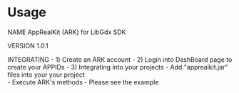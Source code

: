 Usage
=====
NAME
        AppRealKit (ARK) for LibGdx SDK

VERSION
        1.0.1

INTEGRATING
	- 1) Create an ARK account
	- 2) Login into DashBoard page to create your APPIDs
	- 3) Integrating into your projects
        	- Add "apprealkit.jar" files into your your project     
        	- Execute ARK's methods
        	- Please see the example